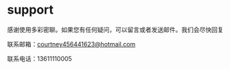# support

感谢使用多彩密聊。如果您有任何疑问，可以留言或者发送邮件。我们会尽快回复

联系邮箱：courtney456441623@hotmail.com

联系电话：13611110005
